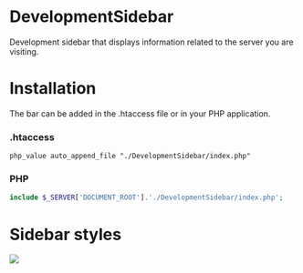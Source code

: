 # DevelopmentSidebar

Development sidebar that displays information related to the server you are visiting.

# Installation

The bar can be added in the .htaccess file or in your PHP application.

### .htaccess
```htaccess
php_value auto_append_file "./DevelopmentSidebar/index.php"
```

### PHP
```PHP
include $_SERVER['DOCUMENT_ROOT'].'./DevelopmentSidebar/index.php';
```

# Sidebar styles
<img src="https://img.sshort.net/i/LqJ3.png">
